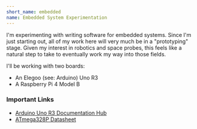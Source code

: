 ```yaml
---
short_name: embedded 
name: Embedded System Experimentation
---
```

I'm experimenting with writing software for embedded systems. Since I'm just starting out, all of my work here will very much be in a "prototyping" stage. Given my interest in robotics and space probes, this feels like a natural step to take to eventually work my way into those fields.

I'll be working with two boards:
- An Elegoo (see: Arduino) Uno R3
- A Raspberry Pi 4 Model B

### Important Links

- [Arduino Uno R3 Documentation Hub](http://docs.arduino.cc/hardware/uno-rev3/)
- [ATmega328P Datasheet](http://ww1.microchip.com/downloads/en/DeviceDoc/Atmel-7810-Automotive-Microcontrollers-ATmega328P_Datasheet.pdf)
